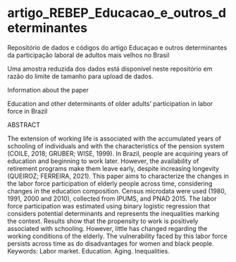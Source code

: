 # artigo_REBEP_Educacao_e_outros_determinantes
Repositório de dados e códigos do artigo Educaçao e outros determinantes da participação laboral de adultos mais velhos no Brasil

Uma amostra reduzida dos dados está disponível neste repositório em razão do limite de tamanho para upload de dados.

Information about the paper

Education and other determinants of older adults’ participation in labor force in Brazil

ABSTRACT

The extension of working life is associated with the accumulated years of schooling of individuals and with the characteristics of the pension system (COILE, 2018; GRUBER; WISE, 1999). In Brazil, people are acquiring years of education and beginning to work later. However, the availability of retirement programs make them leave early, despite increasing longevity (QUEIROZ; FERREIRA, 2021). This paper aims to characterize the changes in the labor force participation of elderly people across time, considering changes in the education composition. Census microdata were used (1980, 1991, 2000 and 2010), collected from IPUMS, and PNAD 2015. The labor force participation was estimated using binary logistic regression that considers potential determinants and represents the inequalities marking the context. Results show that the propensity to work is positively associated with schooling. However, little has changed regarding the working conditions of the elderly. The vulnerability faced by this labor force persists across time as do disadvantages for women and black people.
Keywords: Labor market. Education. Aging. Inequalities.

